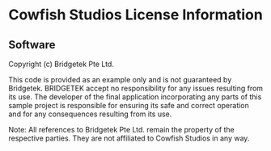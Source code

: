 Cowfish Studios License Information
============================

Software
---------

Copyright (c) Bridgetek Pte Ltd.

This code is provided as an example only and is not guaranteed by Bridgetek. 
BRIDGETEK accept no responsibility for any issues resulting from its use. 
The developer of the final application incorporating any parts of this sample project is responsible for ensuring its safe and correct operation and for any consequences resulting from its use.

Note: All references to Bridgetek Pte Ltd. remain the property of the respective parties. They are not affiliated to Cowfish Studios in any way.
